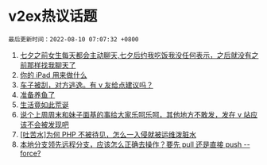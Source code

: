 # v2ex热议话题

`最后更新时间：2022-08-10 07:07:32 +0800`

1. [七夕之前女生每天都会主动聊天,七夕后约我吃饭我没任何表示，之后就没有之前那样找我聊天了](https://www.v2ex.com/t/871620)
1. [你的 iPad 用来做什么](https://www.v2ex.com/t/871654)
1. [车子被刮，对方逃逸。有 v 友给点建议吗？](https://www.v2ex.com/t/871583)
1. [准备养鱼了](https://www.v2ex.com/t/871647)
1. [生活竟如此荒诞](https://www.v2ex.com/t/871576)
1. [说个上周周末和妹子面基的事给大家乐呵乐呵，其他地方不敢发，发在 v 站应该不会被发现吧](https://www.v2ex.com/t/871600)
1. [[吐苦水]为何 PHP 不被待见，怎么一入侵就被运维泼脏水](https://www.v2ex.com/t/871584)
1. [本地分支领先远程分支，应该怎么正确去操作？要先 pull 还是直接 push --force?](https://www.v2ex.com/t/871607)

